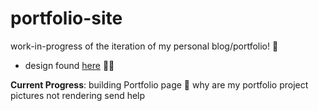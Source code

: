 # portfolio-site
work-in-progress of the iteration of my personal blog/portfolio! 💛

- design found [here](https://www.figma.com/file/wF3qrOAqxF8JbxUMxAn3Jb/Personal-Projects?node-id=0%3A1) 🎨✨ 

**Current Progress**: building Portfolio page 👀
why are my portfolio project pictures not rendering send help
